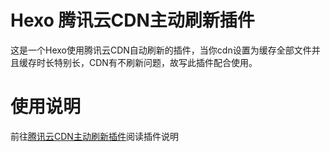 # Hexo 腾讯云CDN主动刷新插件
这是一个Hexo使用腾讯云CDN自动刷新的插件，当你cdn设置为缓存全部文件并且缓存时长特别长，CDN有不刷新问题，故写此插件配合使用。
# 使用说明
前往[腾讯云CDN主动刷新插件](https://blog.happyking.top/p/20230109/)阅读插件说明